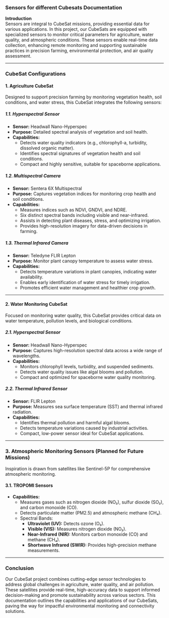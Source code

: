

### **Sensors for different Cubesats Documentation**  
**Introduction**  
Sensors are integral to CubeSat missions, providing essential data for various applications. In this project, our CubeSats are equipped with specialized sensors to monitor critical parameters for agriculture, water quality, and atmospheric conditions. These sensors enable real-time data collection, enhancing remote monitoring and supporting sustainable practices in precision farming, environmental protection, and air quality assessment.

---

### **CubeSat Configurations**  

#### **1. Agriculture CubeSat**  
Designed to support precision farming by monitoring vegetation health, soil conditions, and water stress, this CubeSat integrates the following sensors:  

##### **1.1. Hyperspectral Sensor**  
- **Sensor:** Headwall Nano-Hyperspec  
- **Purpose:** Detailed spectral analysis of vegetation and soil health.  
- **Capabilities:**  
  - Detects water quality indicators (e.g., chlorophyll-a, turbidity, dissolved organic matter).  
  - Identifies spectral signatures of vegetation health and soil conditions.  
  - Compact and highly sensitive, suitable for spaceborne applications.  

##### **1.2. Multispectral Camera**  
- **Sensor:** Sentera 6X Multispectral  
- **Purpose:** Captures vegetation indices for monitoring crop health and soil conditions.  
- **Capabilities:**  
  - Measures indices such as NDVI, GNDVI, and NDRE.  
  - Six distinct spectral bands including visible and near-infrared.  
  - Assists in detecting plant diseases, stress, and optimizing irrigation.  
  - Provides high-resolution imagery for data-driven decisions in farming.  

##### **1.3. Thermal Infrared Camera**  
- **Sensor:** Teledyne FLIR Lepton  
- **Purpose:** Monitor plant canopy temperature to assess water stress.  
- **Capabilities:**  
  - Detects temperature variations in plant canopies, indicating water availability.  
  - Enables early identification of water stress for timely irrigation.  
  - Promotes efficient water management and healthier crop growth.  

---

#### **2. Water Monitoring CubeSat**  
Focused on monitoring water quality, this CubeSat provides critical data on water temperature, pollution levels, and biological conditions.  

##### **2.1. Hyperspectral Sensor**  
- **Sensor:** Headwall Nano-Hyperspec  
- **Purpose:** Captures high-resolution spectral data across a wide range of wavelengths.  
- **Capabilities:**  
  - Monitors chlorophyll levels, turbidity, and suspended sediments.  
  - Detects water quality issues like algal blooms and pollution.  
  - Compact and optimized for spaceborne water quality monitoring.  

##### **2.2. Thermal Infrared Sensor**  
- **Sensor:** FLIR Lepton  
- **Purpose:** Measures sea surface temperature (SST) and thermal infrared radiation.  
- **Capabilities:**  
  - Identifies thermal pollution and harmful algal blooms.  
  - Detects temperature variations caused by industrial activities.  
  - Compact, low-power sensor ideal for CubeSat applications.  

---

### **3. Atmospheric Monitoring Sensors** (Planned for Future Missions)  
Inspiration is drawn from satellites like Sentinel-5P for comprehensive atmospheric monitoring.  

#### **3.1. TROPOMI Sensors**  
- **Capabilities:**  
  - Measures gases such as nitrogen dioxide (NO₂), sulfur dioxide (SO₂), and carbon monoxide (CO).  
  - Detects particulate matter (PM2.5) and atmospheric methane (CH₄).  
  - Spectral Bands:  
    - **Ultraviolet (UV):** Detects ozone (O₃).  
    - **Visible (VIS):** Measures nitrogen dioxide (NO₂).  
    - **Near-Infrared (NIR):** Monitors carbon monoxide (CO) and methane (CH₄).  
    - **Shortwave Infrared (SWIR):** Provides high-precision methane measurements.  

---

### **Conclusion**  
Our CubeSat project combines cutting-edge sensor technologies to address global challenges in agriculture, water quality, and air pollution. These satellites provide real-time, high-accuracy data to support informed decision-making and promote sustainability across various sectors. This documentation outlines the capabilities and applications of our CubeSats, paving the way for impactful environmental monitoring and connectivity solutions.
